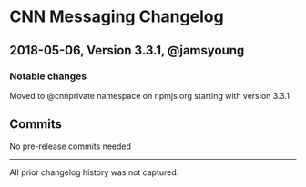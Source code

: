 # CNN Messaging Changelog

## 2018-05-06, Version 3.3.1, @jamsyoung

### Notable changes

Moved to @cnnprivate namespace on npmjs.org starting with version 3.3.1

## Commits
No pre-release commits needed

---

All prior changelog history was not captured.
